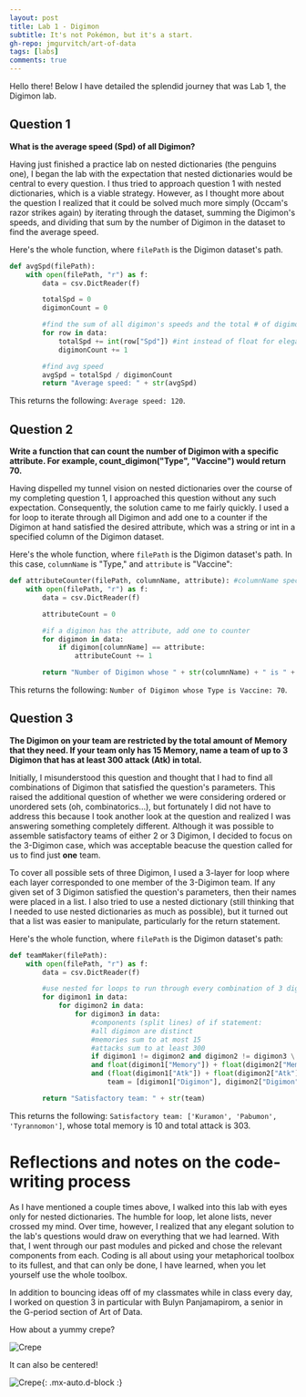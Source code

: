 ```yaml
---
layout: post
title: Lab 1 - Digimon
subtitle: It's not Pokémon, but it's a start.
gh-repo: jmgurvitch/art-of-data
tags: [labs]
comments: true
---
```


Hello there! Below I have detailed the splendid journey that was Lab 1, the Digimon lab.

## Question 1
**What is the average speed (Spd) of all Digimon?**

Having just finished a practice lab on nested dictionaries (the penguins one), I began the lab with the expectation that nested dictionaries would be central to every question. I thus tried to approach question 1 with nested dictionaries, which is a viable strategy. However, as I thought more about the question I realized that it could be solved much more simply (Occam's razor strikes again) by iterating through the dataset, summing the Digimon's speeds, and dividing that sum by the number of Digimon in the dataset to find the average speed. 

Here's the whole function, where `filePath` is the Digimon dataset's path.
```py
def avgSpd(filePath):
    with open(filePath, "r") as f:
        data = csv.DictReader(f)

        totalSpd = 0
        digimonCount = 0

        #find the sum of all digimon's speeds and the total # of digimon
        for row in data:
            totalSpd += int(row["Spd"]) #int instead of float for elegance (many decimal points with float)
            digimonCount += 1 

        #find avg speed
        avgSpd = totalSpd / digimonCount
        return "Average speed: " + str(avgSpd)
```
This returns the following: `Average speed: 120`.

## Question 2
**Write a function that can count the number of Digimon with a specific attribute. For example, count_digimon("Type", "Vaccine") would return 70.**

Having dispelled my tunnel vision on nested dictionaries over the course of my completing question 1, I approached this question without any such expectation. Consequently, the solution came to me fairly quickly. I used a for loop to iterate through all Digimon and add one to a counter if the Digimon at hand satisfied the desired attribute, which was a string or int in a specified column of the Digimon dataset.

Here's the whole function, where `filePath` is the Digimon dataset's path. In this case, `columnName` is "Type," and `attribute` is "Vaccine":
```py
def attributeCounter(filePath, columnName, attribute): #columnName specifies a column, and attribute specifies a term (string or int) within that column for which we are searching
    with open(filePath, "r") as f:
        data = csv.DictReader(f)

        attributeCount = 0

        #if a digimon has the attribute, add one to counter
        for digimon in data:
            if digimon[columnName] == attribute:
                attributeCount += 1

        return "Number of Digimon whose " + str(columnName) + " is " + str(attribute) + ": " + str(attributeCount)
```
This returns the following: `Number of Digimon whose Type is Vaccine: 70`.

## Question 3
**The Digimon on your team are restricted by the total amount of Memory that they need. If your team only has 15 Memory, name a team of up to 3 Digimon that has at least 300 attack (Atk) in total.**

Initially, I misunderstood this question and thought that I had to find all combinations of Digimon that satisfied the question's parameters. This raised the additional question of whether we were considering ordered or unordered sets (oh, combinatorics...), but fortunately I did not have to address this because I took another look at the question and realized I was answering something completely different. Although it was possible to assemble satisfactory teams of either 2 or 3 Digimon, I decided to focus on the 3-Digimon case, which was acceptable beacuse the question called for us to find just **one** team. 

To cover all possible sets of three Digimon, I used a 3-layer for loop where each layer corresponded to one member of the 3-Digimon team. If any given set of 3 Digimon satisfied the question's parameters, then their names were placed in a list. I also tried to use a nested dictionary (still thinking that I needed to use nested dictionaries as much as possible), but it turned out that a list was easier to manipulate, particularly for the return statement. 

Here's the whole function, where `filePath` is the Digimon dataset's path:
```py
def teamMaker(filePath):
    with open(filePath, "r") as f:
        data = csv.DictReader(f)

        #use nested for loops to run through every combination of 3 digimon until a satisfactory combo is found
        for digimon1 in data:
            for digimon2 in data:
                for digimon3 in data:
                    #components (split lines) of if statement:
                    #all digimon are distinct
                    #memories sum to at most 15
                    #attacks sum to at least 300
                    if digimon1 != digimon2 and digimon2 != digimon3 \
                    and float(digimon1["Memory"]) + float(digimon2["Memory"]) + float(digimon3["Memory"]) <= 15 \
                    and (float(digimon1["Atk"]) + float(digimon2["Atk"]) + float(digimon3["Atk"]) >= 300):
                        team = [digimon1["Digimon"], digimon2["Digimon"], digimon3["Digimon"]] #print only the Digimon's names, not all of their characteristics

        return "Satisfactory team: " + str(team)
```
This returns the following: `Satisfactory team: ['Kuramon', 'Pabumon', 'Tyrannomon']`, whose total memory is 10 and total attack is 303.

# Reflections and notes on the code-writing process
As I have mentioned a couple times above, I walked into this lab with eyes only for nested dictionaries. The humble for loop, let alone lists, never crossed my mind. Over time, however, I realized that any elegant solution to the lab's questions would draw on everything that we had learned. With that, I went through our past modules and picked and chose the relevant components from each. Coding is all about using your metaphorical toolbox to its fullest, and that can only be done, I have learned, when you let yourself use the whole toolbox.

In addition to bouncing ideas off of my classmates while in class every day, I worked on question 3 in particular with Bulyn Panjamapirom, a senior in the G-period section of Art of Data.

How about a yummy crepe?

![Crepe](https://s3-media3.fl.yelpcdn.com/bphoto/cQ1Yoa75m2yUFFbY2xwuqw/348s.jpg)

It can also be centered!

![Crepe](https://s3-media3.fl.yelpcdn.com/bphoto/cQ1Yoa75m2yUFFbY2xwuqw/348s.jpg){: .mx-auto.d-block :}
